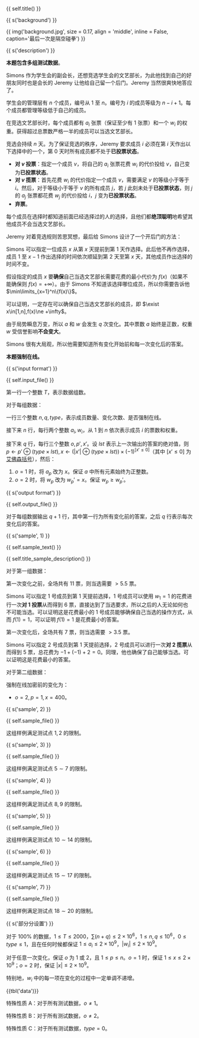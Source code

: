 {{ self.title() }}

{{ s('background') }}

{{ img('background.jpg', size = 0.17, align = 'middle', inline = False, caption='最后一次是隔空碰拳') }}

{{ s('description') }}

**本题包含多组测试数据**。

Simons 作为学生会的副会长，还想竞选学生会的文艺部长，为此他找到自己的好朋友同时也是会长的 Jeremy 让他给自己留一个后门。Jeremy 当然很爽快地答应了。

学生会的管理层有 $n$ 个成员，编号从 $1$ 至 $n$。编号为 $i$ 的成员等级为 $n-i+1$。每个成员都管理等级低于自己的成员。

在竞选文艺部长时，每个成员都有 $a_i$ 张票（保证至少有 $1$ 张票）和一个 $w_i$ 的权重。获得超过总票数严格一半的成员可以当选文艺部长。

竞选会持续 $n$ 天。为了保证竞选的秩序，Jeremy 要求成员 $i$ 必须在第 $i$ 天作出以下选择中的一个，第 $0$ 天时所有成员都不处于**已投票状态**。

- **对 $v$ 投票**：指定一个成员 $v$，将自己的 $a_i$ 张票花费 $w_i$ 的代价投给 $v$，自己变为**已投票状态**。
- **对 $v$ 揽票**：首先花费 $w_i$ 的代价指定一个成员 $v$，需要满足 $v$ 的等级小于等于 $i$。然后，对于等级小于等于 $v$ 的所有成员 $j$，若 $j$ 此刻未处于**已投票状态**，则 $j$ 的 $a_j$ 张票都花费 $w_j$ 的代价投给 $i$，$j$ 变为**已投票状态**。
- **弃票**。

每个成员在选择时都知道前面已经选择过的人的选择，且他们都**绝顶聪明**地希望其他成员不会当选文艺部长。

Jeremy 对着竞选规则苦思冥想，最后给 Simons 设计了一个开后门的方法：

Simons 可以指定一位成员 $x$ 从第 $x$ 天提前到第 $1$ 天作选择。此后他不再作选择，成员 $1$ 至 $x-1$ 作出选择的时间依次顺延到第 $2$ 天至第 $x$ 天，其他成员作出选择的时间不变。

假设指定的成员 $x$ 要**确保**自己当选文艺部长需要花费的最小代价为 $f(x)$（如果不能确保则 $f(x)=+\infty$）。由于 Simons 不知道该选择哪位成员，所以你需要告诉他 $\min\limits_{x=1}^n\{f(x)\}$。

可以证明，一定存在可以确保自己当选文艺部长的成员，即 $\exist x\in[1,n],f(x)\ne +\infty$。

由于局势瞬息万变，所以 $a$ 和 $w$ 会发生 $q$ 次变化。其中票数 $a$ 始终是正数，权重 $w$ 受信誉影响**不会变大**。

Simons 很有大局观，所以他需要知道所有变化开始前和每一次变化后的答案。

**本题强制在线。**

{{ s('input format') }}

{{ self.input_file() }}

第一行一个整数 $T$，表示数据组数。

对于每组数据：

一行三个整数 $n,q,type$，表示成员数量、变化次数、是否强制在线。

接下来 $n$ 行，每行两个整数 $a_i,w_i$，从 $1$ 到 $n$ 依次表示成员 $i$ 的票数和权重。

接下来 $q$ 行，每行三个整数 $o,p',x'$。设 $lst$ 表示上一次输出的答案的绝对值，则 $p\gets p'\oplus(type\times lst),x\gets (|x'|\oplus(type\times lst))\times (-1)^{[x'\leq 0]}$（其中 $[x'\leq 0]$ 为[艾佛森括号](https://baike.baidu.com/item/%E8%89%BE%E4%BD%9B%E6%A3%AE%E6%8B%AC%E5%8F%B7/22361197)），然后：

1. $o=1$ 时，将 $a_p$ 改为 $x$。保证 $a$ 中所有元素始终为正整数。
2. $o=2$ 时，将 $w_p$ 改为 $w_p'=x$。保证 $w_p\geq w_p'$。

{{ s('output format') }}

{{ self.output_file() }}

对于每组数据输出 $q+1$ 行，其中第一行为所有变化前的答案，之后 $q$ 行表示每次变化后的答案。

{{ s('sample', 1) }}

{{ self.sample_text() }}

{{ self.title_sample_description() }}

对于第一组数据：

第一次变化之前，全场共有 $11$ 票，则当选需要 $>5.5$ 票。

Simons 可以指定 $1$ 号成员到第 $1$ 天提前选择，$1$ 号成员可以使用 $w_1=1$ 的花费进行一次**对 $1$ 投票**从而得到 $6$ 票，直接达到了当选要求，所以之后的人无论如何也不可能当选。可以证明这是花费最小的 $1$ 号成员能够确保自己当选的操作方式，从而 $f(1)=1$，可以证明 $f(1)=1$ 是花费最小的答案。

第一次变化后，全场共有 $7$ 票，则当选需要 $>3.5$ 票。

Simons 可以指定 $2$ 号成员到第 $1$ 天提前选择，$2$ 号成员可以进行一次**对 $2$ 揽票**从而得到 $5$ 票，总花费为 $-1+(-1)+2=0$。同理，他也确保了自己能够当选。可以证明这是花费最小的答案。

对于第二组数据：

强制在线加密前的变化为：

- $o=2,p=1,x=400$。

{{ s('sample', 2) }}

{{ self.sample_file() }}

这组样例满足测试点 $1,2$ 的限制。

{{ s('sample', 3) }}

{{ self.sample_file() }}

这组样例满足测试点 $5\sim 7$ 的限制。

{{ s('sample', 4) }}

{{ self.sample_file() }}

这组样例满足测试点 $8,9$ 的限制。

{{ s('sample', 5) }}

{{ self.sample_file() }}

这组样例满足测试点 $10\sim 14$ 的限制。

{{ s('sample', 6) }}

{{ self.sample_file() }}

这组样例满足测试点 $15\sim 17$ 的限制。

{{ s('sample', 7) }}

{{ self.sample_file() }}

这组样例满足测试点 $18\sim 20$ 的限制。

{{ s('部分分设置') }}

对于 $100\%$ 的数据，$1\le T\le 2000$，$\sum (n+q)\le 2\times 10^6$，$1\le n,q\le 10^6$，$0\le type\le 1$，且在任何时候都保证 $1\le a_i\le 2\times 10^9$，$|w_i|\le 2\times 10^9$。

对于任意一次变化，保证 $o$ 为 $1$ 或 $2$，且 $1\le p\le n$。$o=1$ 时，保证 $1\le x\le 2\times 10^9$；$o=2$ 时，保证 $|x|\le 2\times 10^9$。

特别地，$w_i$ 中的每一项在变化的过程中一定单调不递增。

{{tbl('data')}}

特殊性质 A：对于所有测试数据，$o\ne 1$。

特殊性质 B：对于所有测试数据，$o\ne 2$。

特殊性质 C：对于所有测试数据，$type=0$。